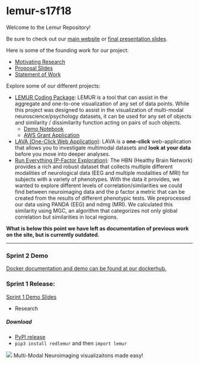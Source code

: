 # lemur-s17f18

Welcome to the Lemur Repository! 

Be sure to check out our [main website](https://neurodatadesign.github.io/lemur/) or [final presentation slides](https://docs.google.com/presentation/d/1aU0Sz5DRoYPoJU6ENPEkCqxzHaQcjo4hAYj5pnbdNNM/edit?usp=sharing).

Here is some of the founding work for our project:
- [Motivating Research](https://github.com/NeuroDataDesign/lemur-f17s18/blob/master/docs/group/proposal/Literature%20Scoping.pdf)
- [Proposal Slides](https://github.com/NeuroDataDesign/lemur-f17s18/blob/master/docs/group/proposal/proposal.pdf)
- [Statement of Work](https://github.com/NeuroDataDesign/lemur-f17s18/blob/master/docs/group/proposal/sow.md)

Explore some of our different projects:

- [LEMUR Coding Package](https://github.com/NeuroDataDesign/lemur/tree/master/lemur): LEMUR is a tool that can assist in the aggregate and one-to-one visualization of any set of data points. While this project was designed to assist in the visualization of multi-modal neuroscience/psychology datasets, it can be used for any set of objects and similarity / dissimilarity function acting on pairs of such objects.
    - [Demo Notebook](http://nbviewer.jupyter.org/github/NeuroDataDesign/lemur/blob/master/docs/notebooks/rmarren1/Lemur%20fMRI.ipynb)
    - [AWS Grant Application](https://github.com/NeuroDataDesign/lemur-f17s18/blob/master/docs/group/proposal/Multi-Modal%20Brain%20Visualizations.pdf)
- [LAVA (One-Click Web Application)](https://github.com/NeuroDataDesign/lemur/tree/master/app): LAVA is a **one-click** web-application that allows you to investigate multimodal datasets and **look at your data** before you move into deeper analyses.
- [Run Everything (P-Factor Exploration)](https://github.com/NeuroDataDesign/lemur/tree/master/docs/notebooks/vidurkailash/run_everything): The HBN (Healthy Brain Network) provides a rich and robust dataset that collects multiple different modalities of neurological data (EEG and multiple modalities of MRI) for subjects with a variety of phenotypes. With the data it provides, we wanted to explore different levels of correlation/similarities we could find between neuroimaging data and the p factor a metric that can be created from the results of different phenotypic tests. We preprocessed our data using PANDA (EEG) and ndmg (MRI). We calculated this similarity using MGC, an algorithm that categorizes not only global correlation but similarities in local regions.

**What is below this point we have left as documentation of previous work on the site, but is currently outdated.**

***

### Sprint 2 Demo

[Docker documentation and demo can be found at our dockerhub.](https://hub.docker.com/r/nkumarcc/redlemur/)

### Sprint 1 Release:
[Sprint 1 Demo Slides](https://docs.google.com/presentation/d/1WhvT_KDLle6KnK6QdVPW1PvJf-FzisBHaIJUEnq5vf0/edit?usp=sharing)

* Research


##### Download
* [PyPI release](https://pypi.python.org/pypi/redlemur)
* `pip3 install redlemur` and then `import lemur`

![](https://user-images.githubusercontent.com/10272301/32417867-a9e85e72-c22d-11e7-9f56-9f1dd2b062c0.png)
Multi-Modal Neuroimaging visualizaitons made easy!
